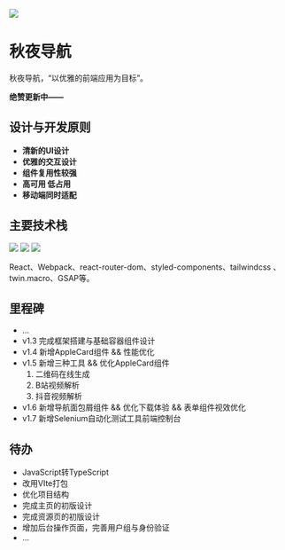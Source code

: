 ![](http://ForTheBadge.com/images/badges/built-with-love.svg)
# 秋夜导航

秋夜导航，“以优雅的前端应用为目标”。

**绝赞更新中——**

## 设计与开发原则

- **清新的UI设计**
- **优雅的交互设计**
- **组件复用性较强**
- **高可用 低占用**
- **移动端同时适配**

## 主要技术栈

![](https://img.shields.io/badge/CSS3-1572B6?style=for-the-badge&logo=css3&logoColor=white) [](https://img.shields.io/badge/JavaScript-F7DF1E?style=for-the-badge&logo=JavaScript&logoColor=white) ![](https://img.shields.io/badge/React-20232A?style=for-the-badge&logo=react&logoColor=61DAFB) ![](https://img.shields.io/badge/Tailwind_CSS-38B2AC?style=for-the-badge&logo=tailwind-css&logoColor=white)

React、Webpack、react-router-dom、styled-components、tailwindcss 、twin.macro、GSAP等。

## 里程碑

- ...
- v1.3 完成框架搭建与基础容器组件设计
- v1.4 新增AppleCard组件 && 性能优化
- v1.5 新增三种工具 && 优化AppleCard组件
  1. 二维码在线生成
  2. B站视频解析
  3. 抖音视频解析
- v1.6 新增导航面包屑组件 && 优化下载体验 && 表单组件视效优化
- v1.7 新增Selenium自动化测试工具前端控制台

## 待办

- JavaScript转TypeScript
- 改用VIte打包
- 优化项目结构
- 完成主页的初版设计
- 完成资源页的初版设计
- 增加后台操作页面，完善用户组与身份验证
- ...
